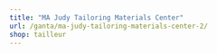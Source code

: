 ```yaml
---
title: "MA Judy Tailoring Materials Center"
url: /ganta/ma-judy-tailoring-materials-center-2/
shop: tailleur
---
```

